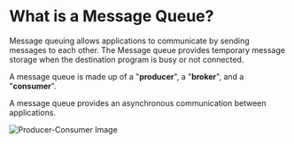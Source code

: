 # What is a Message Queue?


Message queuing allows applications to communicate by sending messages to each other. The Message queue provides temporary message storage when the destination program is busy or not connected.

A message queue is made up of a "**producer**", a "**broker**", and a "**consumer**".

A message queue provides an asynchronous communication between applications.

<img src = "../ProducerConsumer.png" alt = "Producer-Consumer Image">


